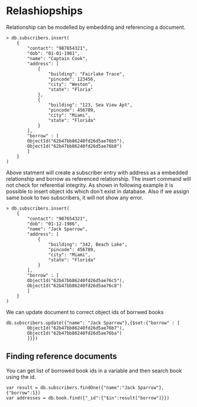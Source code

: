# Relashiopships
Relationship can be modelled by embedding and referencing a document.
```
> db.subscribers.insert(
	{
		"contact": "987654321",
		"dob": "01-01-1981",
		"name": "Captain Cook",
		"address": [
			{
				"building": "Fairlake Trace",
				"pincode": 123456,
				"city": "Weston",
				"state": "Floria"
			},
			{
				"building": "123, Sea View Apt",
				"pincode": 456789,
				"city": "Miami",
				"state": "Florida"
			}
		],
		"borrow" : [
		ObjectId("62b47bb86240fd26d5ae76b5"),
      	ObjectId("62b47bb86240fd26d5ae76b8")
		]
	}
)
```
Above statment will create a subscriber entry with address as a embedded relationship and borrow as referenced relationship.
The insert command will not check for referential integrity. As shown in following example it is possible to insert object ids which don't exist in database. 
Also if we assign same book to two subscribers, it will not show any error.

```
> db.subscribers.insert(
	{
		"contact": "987654321",
		"dob": "01-12-1986",
		"name": "Jack Sparrow",
		"address": [
			{
				"building": "342, Beach Lake",
				"pincode": 456789,
				"city": "Miami",
				"state": "Florida"
			}
		],
		"borrow" : [
		ObjectId("62b47bb86240fd26d5ae76c5"),
      	ObjectId("62b47bb86240fd26d5ae76c8")
		]
	}
)
```
We can update document to correct object ids of borrwed books
```
db.subscribers.update({"name": "Jack Sparrow"},{$set:{"borrow" : [
		ObjectId("62b47bb86240fd26d5ae76b7"),
      	ObjectId("62b47bb86240fd26d5ae76ba")
		]}})
```
## Finding reference documents
You can get list of borrowed book ids in a variable and then search book using the id. 
```
var result = db.subscribers.findOne({"name":"Jack Sparrow"},{"borrow":1})
var addresses = db.book.find({"_id":{"$in":result["borrow"]}})
```
